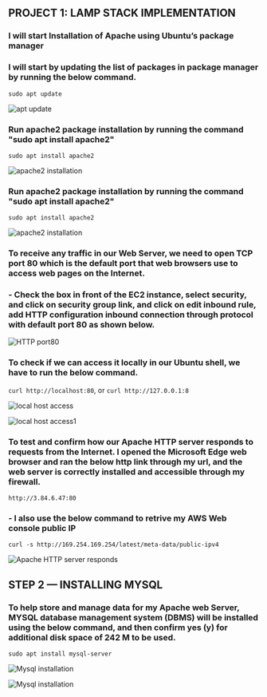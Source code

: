 ## PROJECT 1: LAMP STACK IMPLEMENTATION

### I will start Installation of Apache using Ubuntu’s package manager

### I will start by updating the list of packages in package manager by running the below command.

 `sudo apt update`

 ![apt update](./images/apt-update.jpg)

 ### Run apache2 package installation by running the command "sudo apt install apache2"

 `sudo apt install apache2`

 ![apache2 installation](./images/apache2-installation.jpg)

 ### Run apache2 package installation by running the command "sudo apt install apache2"

 `sudo apt install apache2`

 ![apache2 installation](./images/apache2-status.jpg)

### To receive any traffic in our Web Server, we need to open TCP port 80 which is the default port that web browsers use to access web pages on the Internet.
### - Check the box in front of the EC2 instance, select security, and click on security group link, and click on edit inbound rule, add HTTP configuration inbound connection through protocol with default port 80 as shown below.

 ![HTTP port80](./images/HTTP-port-80.jpg)

 ### To check if we can access it locally in our Ubuntu shell, we have to run the below command.

 `curl http://localhost:80`, or `curl http://127.0.0.1:8`

![local host access](./images/localhost-access.jpg)

![local host access1](./images/local-host-access1.jpg)

### To test and confirm how our Apache HTTP server responds to requests from the Internet. I opened the Microsoft Edge web browser and ran the below http link through my url, and the web server is correctly installed and accessible through my firewall.

`http://3.84.6.47:80`

### - I also use the below command to retrive my AWS Web console public IP

`curl -s http://169.254.169.254/latest/meta-data/public-ipv4`

![Apache HTTP server responds](./images/Apache-HTTP-server-responds.jpg)

## STEP 2 — INSTALLING MYSQL

### To help store and manage data for my Apache web Server, MYSQL database management system (DBMS) will be installed using the below command, and then confirm yes (y) for additional disk space of 242 M to be used.

`sudo apt install mysql-server`

![Mysql installation](./images/Mysql-installation.jpg)

![Mysql installation](./images/Mysql-installation1.jpg)






 